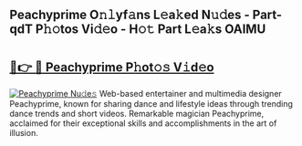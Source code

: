 ## Peachyprime O𝚗𝚕yf𝚊ns L𝚎a𝚔ed N𝚞𝚍es - Part-qdT P𝚑𝚘tos Vi𝚍𝚎o - H𝚘𝚝 Part L𝚎a𝚔s OAIMU

# <h2><a href="http://kf07gy.oniu.top/?m=Peachyprime">🔗👉 🔴 Peachyprime P𝚑ot𝚘𝚜 V𝚒d𝚎o</a></h2>

[![Peachyprime Nu𝚍e𝚜](https://i.imgur.com/0qMVB7G.gif)](http://kf07gy.oniu.top/?m=Peachyprime)
Web-based entertainer and multimedia designer Peachyprime, known for sharing dance and lifestyle ideas through trending dance trends and short videos. Remarkable magician Peachyprime, acclaimed for their exceptional skills and accomplishments in the art of illusion.  
